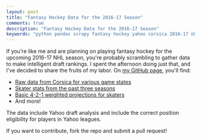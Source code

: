 ```yaml
---
layout: post
title: "Fantasy Hockey Data for the 2016-17 Season"
comments: true
description: "Fantasy Hockey Data for the 2016-17 Season"
keywords: "python pandas scrapy fantasy hockey yahoo corsica 2016-17 nhl"
---
```


If you're like me and are planning on playing fantasy hockey for the upcoming
2016-17 NHL season, you're probably scrambling to gather data to make
intelligent draft rankings.  I spent the afternoon doing just that, and I've
decided to share the fruits of my labor.  On
[my GitHub page](http://github.com/thesquelchd/fantasyhockey), you'll find:

- [Raw data from Corsica for various game states](https://github.com/thesquelched/fantasyhockey/tree/master/data/corsica)
- [Skater stats from the past three seasons](https://github.com/thesquelched/fantasyhockey/blob/master/data/skater.csv)
- [Basic 4-2-1 weighted projections for skaters](https://github.com/thesquelched/fantasyhockey/blob/master/data/skater_projection.csv)
- And more!

The data include Yahoo draft analysis and include the correct position
eligibility for players in Yahoo leagues.

If you want to contribute, fork the repo and submit a pull request!
